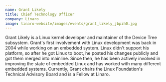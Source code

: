```yaml
---
name: Grant Likely
title: Chief Technology Officer
company: Linaro
image: linaro-website/images/events/grant_likely_jbpih0.jpg
---
```


Grant Likely is a Linux kernel developer and maintainer of the Device Tree subsystem. Grant's first involvement with Linux development was back in 2004 while working on an embedded system. Linux didn't support his platform, so after he got Linux to boot, he posted his changes publicly and got them merged into mainline. Since then, he has been actively involved in improving the state of embedded Linux and has worked with many different embedded systems. Currently, Grant chairs the Linux Foundation's Technical Advisory Board and is a Fellow at Linaro.
